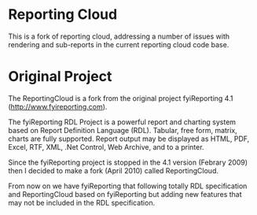 # Reporting Cloud

This is a fork of reporting cloud, addressing a number of issues with rendering and sub-reports in the current reporting cloud code base.

# Original Project

The ReportingCloud is a fork from the original project fyiReporting 4.1 (http://www.fyireporting.com).

The fyiReporting RDL Project is a powerful report and charting system based on Report Definition Language (RDL). Tabular, free form, matrix, charts are fully supported.  Report output may be displayed as HTML, PDF, Excel, RTF, XML, .Net Control, Web Archive, and to a printer.

Since the fyiReporting project is stopped in the 4.1 version (Febrary 2009) then I decided to make a fork (April 2010) called ReportingCloud.

From now on we have fyiReporting that following totally RDL specification and ReportingCloud based on fyiReporting but adding new features that may not be included in the RDL specification.
